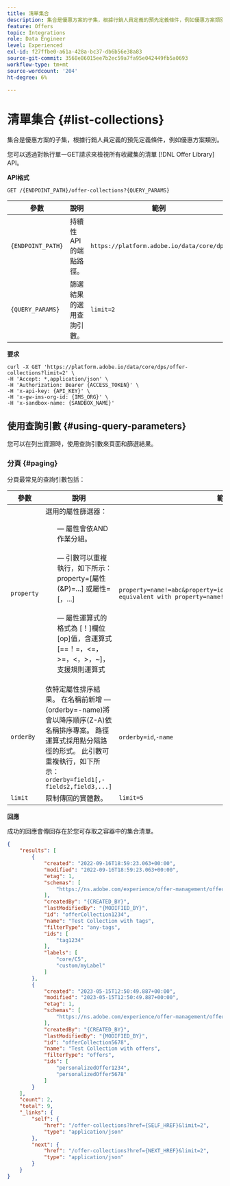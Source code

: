 ```yaml
---
title: 清單集合
description: 集合是優惠方案的子集，根據行銷人員定義的預先定義條件，例如優惠方案類別。
feature: Offers
topic: Integrations
role: Data Engineer
level: Experienced
exl-id: f27ffbe0-a61a-428a-bc37-db6b56e38a83
source-git-commit: 3568e86015ee7b2ec59a7fa95e042449fb5a0693
workflow-type: tm+mt
source-wordcount: '204'
ht-degree: 6%

---
```


# 清單集合 {#list-collections}

集合是優惠方案的子集，根據行銷人員定義的預先定義條件，例如優惠方案類別。

您可以透過對執行單一GET請求來檢視所有收藏集的清單 [!DNL Offer Library] API。

**API格式**

```http
GET /{ENDPOINT_PATH}/offer-collections?{QUERY_PARAMS}
```

| 參數 | 說明 | 範例 |
| --------- | ----------- | ------- |
| `{ENDPOINT_PATH}` | 持續性API的端點路徑。 | `https://platform.adobe.io/data/core/dps` |
| `{QUERY_PARAMS}` | 篩選結果的選用查詢引數。 | `limit=2` |

**要求**

```shell
curl -X GET 'https://platform.adobe.io/data/core/dps/offer-collections?limit=2' \
-H 'Accept: *,application/json' \
-H 'Authorization: Bearer {ACCESS_TOKEN}' \
-H 'x-api-key: {API_KEY}' \
-H 'x-gw-ims-org-id: {IMS_ORG}' \
-H 'x-sandbox-name: {SANDBOX_NAME}'
```

## 使用查詢引數 {#using-query-parameters}

您可以在列出資源時，使用查詢引數來頁面和篩選結果。

### 分頁 {#paging}

分頁最常見的查詢引數包括：

| 參數 | 說明 | 範例 |
| --------- | ----------- | ------- |
| `property` | 選用的屬性篩選器： <br> <ul>  — 屬性會依AND作業分組。 <br><br>  — 引數可以重複執行，如下所示：property=<property-expr>[屬性(&amp;P)=<property-expr2>...] 或屬性=<property-expr1>[，<property-expr2>...] <br><br>  — 屬性運算式的格式為 [！]欄位[op]值，含運算式 [==！=，&lt;=，>=，&lt;，>，~]，支援規則運算式 | `property=name!=abc&property=id~.*1234.*&property=description equivalent with property=name!=abc,id~.*1234.*,description.` |
| `orderBy` | 依特定屬性排序結果。 在名稱前新增 — (orderby=-name)將會以降序順序(Z-A)依名稱排序專案。 路徑運算式採用點分隔路徑的形式。 此引數可重複執行，如下所示： `orderby=field1[,-fields2,field3,...]` | `orderby=id`,`-name` |
| `limit` | 限制傳回的實體數。 | `limit=5` |

**回應**

成功的回應會傳回存在於您可存取之容器中的集合清單。

```json
{
    "results": [
        {
            "created": "2022-09-16T18:59:23.063+00:00",
            "modified": "2022-09-16T18:59:23.063+00:00",
            "etag": 1,
            "schemas": [
                "https://ns.adobe.com/experience/offer-management/offer-filter;version=0.4"
            ],
            "createdBy": "{CREATED_BY}",
            "lastModifiedBy": "{MODIFIED_BY}",
            "id": "offerCollection1234",
            "name": "Test Collection with tags",
            "filterType": "any-tags",
            "ids": [
                "tag1234"
            ],
            "labels": [
                "core/C5",
                "custom/myLabel"
            ]
        },
        {
            "created": "2023-05-15T12:50:49.887+00:00",
            "modified": "2023-05-15T12:50:49.887+00:00",
            "etag": 1,
            "schemas": [
                "https://ns.adobe.com/experience/offer-management/offer-filter;version=0.4"
            ],
            "createdBy": "{CREATED_BY}",
            "lastModifiedBy": "{MODIFIED_BY}",
            "id": "offerCollection5678",
            "name": "Test Collection with offers",
            "filterType": "offers",
            "ids": [
                "personalizedOffer1234",
                "personalizedOffer5678"
            ]
        }
    ],
    "count": 2,
    "total": 9,
    "_links": {
        "self": {
            "href": "/offer-collections?href={SELF_HREF}&limit=2",
            "type": "application/json"
        },
        "next": {
            "href": "/offer-collections?href={NEXT_HREF}&limit=2",
            "type": "application/json"
        }
    }
}
```
